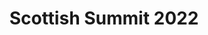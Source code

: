 ---
title:  "Scottish Summit 2022"
location: "Glasgow, Scotland"
image: assets/images/events/2022-06-10-scottish-summit.png
eventdate: 2022-06-10
site: 'https://scottishsummit.com/'
---